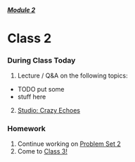 ##### [Module 2](../../)

# Class 2

### During Class Today

1. Lecture / Q&A on the following topics:
  * TODO put some
  * stuff here
2. [Studio: Crazy Echoes](../studios/crazy-echoes)

### Homework
1. Continue working on [Problem Set 2](TODO)
2. Come to [Class 3!](../../class3)
